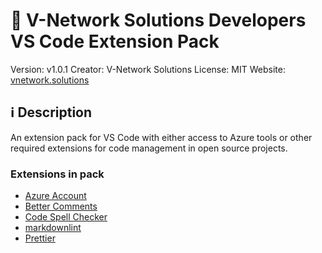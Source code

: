 # 🚀 V-Network Solutions Developers VS Code Extension Pack

Version: v1.0.1
Creator: V-Network Solutions
License: MIT
Website: [vnetwork.solutions](https://vnetwork.solutions)

## ℹ️ Description

An extension pack for VS Code with either access to Azure tools or other required extensions for code management in open source projects.

### Extensions in pack

- [Azure Account](https://marketplace.visualstudio.com/items?itemName=ms-vscode.azure-account)  
- [Better Comments](https://marketplace.visualstudio.com/items?itemName=aaron-bond.better-comments)  
- [Code Spell Checker](https://marketplace.visualstudio.com/items?itemName=streetsidesoftware.code-spell-checker)
- [markdownlint](https://marketplace.visualstudio.com/items?itemName=DavidAnson.vscode-markdownlint)
- [Prettier](https://marketplace.visualstudio.com/items?itemName=esbenp.prettier-vscode)  
